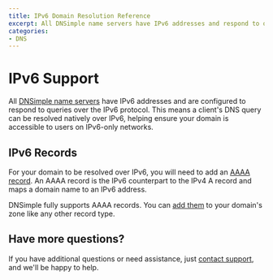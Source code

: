 ```yaml
---
title: IPv6 Domain Resolution Reference
excerpt: All DNSimple name servers have IPv6 addresses and respond to queries over IPv6.
categories:
- DNS
---
```


# IPv6 Support

All [DNSimple name servers](/articles/dnsimple-nameservers/) have IPv6 addresses and are configured to respond to queries over the IPv6 protocol. This means a client's DNS query can be resolved natively over IPv6, helping ensure your domain is accessible to users on IPv6-only networks.

## IPv6 Records
For your domain to be resolved over IPv6, you will need to add an [AAAA record](https://support.dnsimple.com/articles/aaaa-record/). An AAAA record is the IPv6 counterpart to the IPv4 A record and maps a domain name to an IPv6 address.

DNSimple fully supports AAAA records. You can [add them](/categories/dns/) to your domain's zone like any other record type.

## Have more questions?

If you have additional questions or need assistance, just [contact support](https://dnsimple.com/feedback), and we'll be happy to help.
